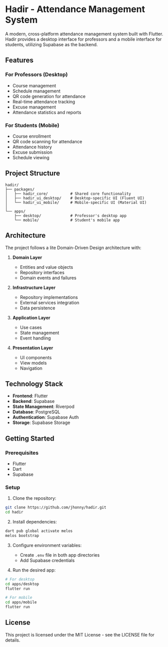 # Hadir - Attendance Management System

A modern, cross-platform attendance management system built with Flutter. Hadir provides a desktop interface for professors and a mobile interface for students, utilizing Supabase as the backend.

## Features

### For Professors (Desktop)

- Course management
- Schedule management
- QR code generation for attendance
- Real-time attendance tracking
- Excuse management
- Attendance statistics and reports

### For Students (Mobile)

- Course enrollment
- QR code scanning for attendance
- Attendance history
- Excuse submission
- Schedule viewing

## Project Structure

```
hadir/
├── packages/
│   ├── hadir_core/          # Shared core functionality
│   ├── hadir_ui_desktop/    # Desktop-specific UI (Fluent UI)
│   └── hadir_ui_mobile/     # Mobile-specific UI (Material UI)
│
└── apps/
    ├── desktop/             # Professor's desktop app
    └── mobile/              # Student's mobile app
```

## Architecture

The project follows a lite Domain-Driven Design architecture with:

1. **Domain Layer**
   - Entities and value objects
   - Repository interfaces
   - Domain events and failures

2. **Infrastructure Layer**
   - Repository implementations
   - External services integration
   - Data persistence

3. **Application Layer**
   - Use cases
   - State management
   - Event handling

4. **Presentation Layer**
   - UI components
   - View models
   - Navigation

## Technology Stack

- **Frontend**: Flutter
- **Backend**: Supabase
- **State Management**: Riverpod
- **Database**: PostgreSQL
- **Authentication**: Supabase Auth
- **Storage**: Supabase Storage

## Getting Started

### Prerequisites

- Flutter
- Dart
- Supabase

### Setup

1. Clone the repository:

```bash
git clone https://github.com/jhonny/hadir.git
cd hadir
```

2. Install dependencies:

```bash
dart pub global activate melos
melos bootstrap
```

3. Configure environment variables:
   - Create `.env` file in both app directories
   - Add Supabase credentials

4. Run the desired app:

```bash
# For desktop
cd apps/desktop
flutter run

# For mobile
cd apps/mobile
flutter run
```

## License

This project is licensed under the MIT License - see the LICENSE file for details.
